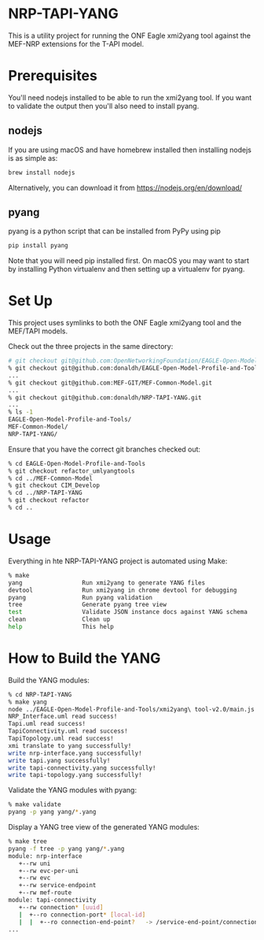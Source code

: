 # NRP-TAPI-YANG

This is a utility project for running the ONF Eagle xmi2yang tool against the MEF-NRP extensions for the T-API model.

# Prerequisites

You'll need nodejs installed to be able to run the xmi2yang tool. If you want to validate the
output then you'll also need to install pyang.

## nodejs

If you are using macOS and have homebrew installed then installing nodejs is as simple as:

```sh
brew install nodejs
```
Alternatively, you can download it from https://nodejs.org/en/download/

## pyang

pyang is a python script that can be installed from PyPy using pip

```sh
pip install pyang
```

Note that you will need pip installed first. On macOS you may want to start by installing Python
virtualenv and then setting up a virtualenv for pyang.

# Set Up

This project uses symlinks to both the ONF Eagle xmi2yang tool and the MEF/TAPI models.

Check out the three projects in the same directory:

```sh
# git checkout git@github.com:OpenNetworkingFoundation/EAGLE-Open-Model-Profile-and-Tools.git
% git checkout git@github.com:donaldh/EAGLE-Open-Model-Profile-and-Tools.git # until PR gets merged
...
% git checkout git@github.com:MEF-GIT/MEF-Common-Model.git
...
% git checkout git@github.com:donaldh/NRP-TAPI-YANG.git
...
% ls -1
EAGLE-Open-Model-Profile-and-Tools/
MEF-Common-Model/
NRP-TAPI-YANG/
```

Ensure that you have the correct git branches checked out:

```sh
% cd EAGLE-Open-Model-Profile-and-Tools
% git checkout refactor_umlyangtools
% cd ../MEF-Common-Model
% git checkout CIM_Develop
% cd ../NRP-TAPI-YANG
% git checkout refactor
% cd ..
```

# Usage

Everything in hte NRP-TAPI-YANG project is automated using Make:

```sh
% make
yang                 Run xmi2yang to generate YANG files
devtool              Run xmi2yang in chrome devtool for debugging
pyang                Run pyang validation
tree                 Generate pyang tree view
test                 Validate JSON instance docs against YANG schema
clean                Clean up
help                 This help
```

# How to Build the YANG

Build the YANG modules:

```sh
% cd NRP-TAPI-YANG
% make yang
node ../EAGLE-Open-Model-Profile-and-Tools/xmi2yang\ tool-v2.0/main.js
NRP_Interface.uml read success!
Tapi.uml read success!
TapiConnectivity.uml read success!
TapiTopology.uml read success!
xmi translate to yang successfully!
write nrp-interface.yang successfully!
write tapi.yang successfully!
write tapi-connectivity.yang successfully!
write tapi-topology.yang successfully!
```

Validate the YANG modules with pyang:

```sh
% make validate
pyang -p yang yang/*.yang
```

Display a YANG tree view of the generated YANG modules:

```sh
% make tree
pyang -f tree -p yang yang/*.yang
module: nrp-interface
   +--rw uni
   +--rw evc-per-uni
   +--rw evc
   +--rw service-endpoint
   +--rw mef-route
module: tapi-connectivity
   +--rw connection* [uuid]
   |  +--ro connection-port* [local-id]
   |  |  +--ro connection-end-point?   -> /service-end-point/connection-end-point/uuid
...
```
